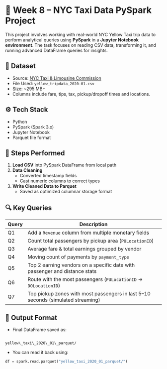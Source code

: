 # 🚕 Week 8 – NYC Taxi Data PySpark Project

This project involves working with real-world NYC Yellow Taxi trip data to perform analytical queries using **PySpark** in a **Jupyter Notebook environment**. The task focuses on reading CSV data, transforming it, and running advanced DataFrame queries for insights.



## 📁 Dataset

- Source: [NYC Taxi & Limousine Commission](https://www.kaggle.com/datasets/gauravpathak1789/yellow-tripdata-2020-01)
- File Used: `yellow_tripdata_2020-01.csv`
- Size: ~295 MB+
- Columns include fare, tips, tax, pickup/dropoff times and locations.



## ⚙️ Tech Stack

- Python
- PySpark (Spark 3.x)
- Jupyter Notebook
- Parquet file format



## 📌 Steps Performed

1. **Load CSV** into PySpark DataFrame from local path
2. **Data Cleaning**
   - Converted timestamp fields
   - Cast numeric columns to correct types
3. **Write Cleaned Data to Parquet**
   - Saved as optimized columnar storage format



## 🔍 Key Queries

| Query | Description |
|-------|-------------|
| Q1 | Add a `Revenue` column from multiple monetary fields |
| Q2 | Count total passengers by pickup area (`PULocationID`) |
| Q3 | Average fare & total earnings grouped by vendor |
| Q4 | Moving count of payments by `payment_type` |
| Q5 | Top 2 earning vendors on a specific date with passenger and distance stats |
| Q6 | Route with the most passengers (`PULocationID` → `DOLocationID`) |
| Q7 | Top pickup zones with most passengers in last 5–10 seconds (simulated streaming) |



## 📝 Output Format

- Final DataFrame saved as:
```

yellow\_taxi\_2020\_01\_parquet/

````

- You can read it back using:
```python
df = spark.read.parquet("yellow_taxi_2020_01_parquet/")
```

